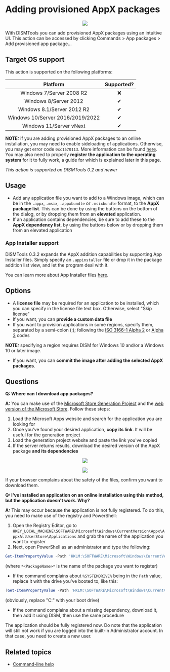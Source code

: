 # Adding provisioned AppX packages

<p align="center">
	<img src="../../../res/img_tasks/appx/add_provisionedappxpackage.png" />
</p>

With DISMTools you can add provisioned AppX packages using an intuitive UI. This action can be accessed by clicking Commands > App packages > Add provisioned app package...

## Target OS support

This action is supported on the following platforms:

| Platform | Supported? |
|:--:|:--:|
| Windows 7/Server 2008 R2 | ❌ |
| Windows 8/Server 2012 | ✔ |
| Windows 8.1/Server 2012 R2 | ✔ |
| Windows 10/Server 2016/2019/2022 | ✔ |
| Windows 11/Server vNext | ✔ |

**NOTE:** if you are adding provisioned AppX packages to an online installation, you may need to enable sideloading of applications. Otherwise, you may get error code `0xc1570113`. More information can be found [here](https://learn.microsoft.com/en-us/windows-hardware/manufacture/desktop/sideload-apps-with-dism-s14?view=windows-11#configure-pcs-for-developing-windows-apps). You may also need to properly **register the application to the operating system** for it to fully work, a guide for which is explained later in this page.

<i>This action is supported on DISMTools 0.2 and newer</i>

## Usage

- Add any application file you want to add to a Windows image, which can be in the `.appx`, `.msix`, `.appxbundle` or `.msixbundle` format, to the **AppX package list**. This can be done by using the buttons on the bottom of the dialog, or by dropping them from an **elevated** application.
- If an application contains dependencies, be sure to add these to the **AppX dependency list**, by using the buttons below or by dropping them from an elevated application

### App Installer support

DISMTools 0.3.2 expands the AppX addition capabilities by supporting App Installer files. Simply specify an `.appinstaller` file or drop it in the package addition list view, and let the program deal with it.

You can learn more about App Installer files [here](./appx.md#app-installer-files).

## Options

- A **license file** may be required for an application to be installed, which you can specify in the license file text box. Otherwise, select "Skip license"
- If you want, you can **provide a custom data file**
- If you want to provision applications in some regions, specify them, separated by a semi-colon (;); following the [ISO 3166-1 Alpha 2](https://en.wikipedia.org/wiki/ISO_3166-1) or [Alpha 3](https://en.wikipedia.org/wiki/ISO_3166-1) codes

**NOTE:** specifying a region requires DISM for Windows 10 and/or a Windows 10 or later image.

- If you want, you can **commit the image after adding the selected AppX packages**.

## Questions

**Q: Where can I download app packages?**

**A:** You can make use of the [Microsoft Store Generation Project](https://store.rg-adguard.net/) and the [web version of the Microsoft Store](https://apps.microsoft.com/store/apps). Follow these steps:

1. Load the Microsoft Apps website and search for the application you are looking for
2. Once you've found your desired application, **copy its link**. It will be useful for the generation project
3. Load the generation project website and paste the link you've copied
4. If the server returns results, download the desired version of the AppX package **and its dependencies**

<p align="center">
	<img src="../../../res/img_tasks/appx/microsoft_apps.png" />
</p>

<p align="center">
	<img src="../../../res/img_tasks/appx/store_rg-adguard.png" />
</p>

If your browser complains about the safety of the files, confirm you want to download them.

**Q: I've installed an application on an online installation using this method, but the application doesn't work. Why?**

**A:** This may occur because the application is not fully registered. To do this, you need to make use of the registry and PowerShell:

1. Open the Registry Editor, go to `HKEY_LOCAL_MACHINE\SOFTWARE\Microsoft\Windows\CurrentVersion\Appx\AppxAllUserStore\Applications` and grab the name of the application you want to register
2. Next, open PowerShell as an administrator and type the following:

```powershell
Get-ItemPropertyValue -Path 'HKLM:\SOFTWARE\Microsoft\Windows\CurrentVersion\Appx\AppxAllUserStore\Applications\*<PackageName>*\' -Name "Path" | Add-AppxPackage -DisableDevelopmentMode -Register
```

(where `*<PackageName>*` is the name of the package you want to register)

- If the command complains about `%SYSTEMDRIVE%` being in the `Path` value, replace it with the drive you've booted to, like this:

```powershell
(Get-ItemPropertyValue -Path 'HKLM:\SOFTWARE\Microsoft\Windows\CurrentVersion\Appx\AppxAllUserStore\Applications\*<PackageName>*\' -Name "Path").Replace('%SYSTEMDRIVE%', 'C:').Trim() | Add-AppxPackage -DisableDevelopmentMode -Register
```

(obviously, replace "C:" with your boot drive)

- If the command complains about a missing dependency, download it, then add it using DISM, then use the same procedure

The application should be fully registered now. Do note that the application will still not work if you are logged into the built-in Administrator account. In that case, you need to create a new user.

## Related topics

- [Command-line help](https://example.com)